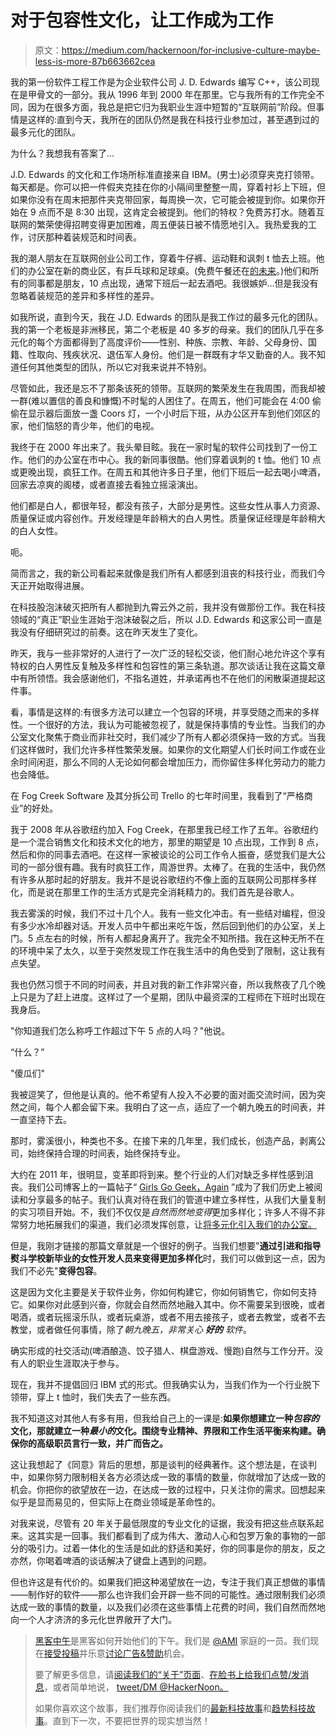 # 对于包容性文化，让工作成为工作

> 原文：<https://medium.com/hackernoon/for-inclusive-culture-maybe-less-is-more-87b663662cea>

我的第一份软件工程工作是为企业软件公司 J. D. Edwards 编写 C++，该公司现在是甲骨文的一部分。我从 1996 年到 2000 年在那里。它与我所有的工作完全不同，因为在很多方面，我总是把它归为我职业生涯中短暂的“互联网前”阶段。但事情是这样的:直到今天，我所在的团队仍然是我在科技行业参加过，甚至遇到过的最多元化的团队。

为什么？我想我有答案了…

J.D. Edwards 的文化和工作场所标准直接来自 IBM。(男士)必须穿夹克打领带。每天都是。你可以把一件假夹克挂在你的小隔间里整整一周，穿着衬衫上下班，但如果你没有在周末把那件夹克带回家，每周换一次，它可能会被提到你。如果你开始在 9 点而不是 8:30 出现，这肯定会被提到。他们的特权？免费苏打水。随着互联网的繁荣使得招聘变得更加困难，周五便装日被不情愿地引入。我热爱我的工作，讨厌那种着装规范和时间表。

我的潮人朋友在互联网创业公司工作，穿着牛仔裤、运动鞋和讽刺 t 恤去上班。他们的办公室在新的商业区，有乒乓球和足球桌。(免费午餐还在[的未来](https://hackernoon.com/tagged/future)。)他们和所有的同事都是朋友，10 点出现，通常下班后一起去酒吧。我很嫉妒…但是我没有忽略着装规范的差异和多样性的差异。

如我所说，直到今天，我在 J.D. Edwards 的团队是我工作过的最多元化的团队。我的第一个老板是非洲移民，第二个老板是 40 多岁的母亲。我们的团队几乎在多元化的每个方面都得到了高度评价——性别、种族、宗教、年龄、父母身份、国籍、性取向、残疾状况、退伍军人身份。他们是一群既有才华又勤奋的人。我不知道任何其他类型的团队，所以它对我来说并不特别。

尽管如此，我还是忘不了那条该死的领带。互联网的繁荣发生在我周围，而我却被一群(难以置信的善良和慷慨)不时髦的人困住了。在周五，他们可能会在 4:00 偷偷在显示器后面放一盏 Coors 灯，一个小时后下班，从办公区开车到他们郊区的家，他们恼怒的青少年，他们的电视。

我终于在 2000 年出来了。我头晕目眩。我在一家时髦的软件公司找到了一份工作。他们的办公室在市中心。我的新同事很酷。他们穿着讽刺的 t 恤。他们 10 点或更晚出现，疯狂工作。在周五和其他许多日子里，他们下班后一起去喝小啤酒，回家去凉爽的阁楼，或者直接去看独立摇滚演出。

他们都是白人，都很年轻，都没有孩子，大部分是男性。这些女性从事人力资源、质量保证或内容创作。开发经理是年龄稍大的白人男性。质量保证经理是年龄稍大的白人女性。

呃。

简而言之，我的新公司看起来就像是我们所有人都感到沮丧的科技行业，而我们今天正开始取得进展。

在科技股泡沫破灭把所有人都抛到九霄云外之前，我并没有做那份工作。我在科技领域的“真正”职业生涯始于泡沫破裂之后，所以 J.D. Edwards 和这家公司一直是我没有仔细研究过的前奏。这在昨天发生了变化。

昨天，我与一些非常好的人进行了一次广泛的轻松交谈，他们耐心地允许这个享有特权的白人男性反复触及多样性和包容性的第三条轨道。那次谈话让我在这篇文章中有所领悟。我会感谢他们，不指名道姓，并承诺再也不在他们的闲散渠道提起这件事。

看，事情是这样的:有很多方法可以建立一个包容的环境，并享受随之而来的多样性。一个很好的方法，我认为可能被忽视了，就是保持事情的专业性。当我们的办公室文化聚焦于商业而非社交时，我们减少了所有人都必须保持一致的方式。当我们这样做时，我们允许多样性繁荣发展。如果你的文化期望人们长时间工作或在业余时间闲逛，那么不同的人无论如何都会增加压力，而你留住多样化劳动力的能力也会降低。

在 Fog Creek Software 及其分拆公司 Trello 的七年时间里，我看到了“严格商业”的好处。

我于 2008 年从谷歌纽约加入 Fog Creek，在那里我已经工作了五年。谷歌纽约是一个混合销售文化和技术文化的地方，那里的期望是 10 点出现，工作到 8 点，然后和你的同事去酒吧。在这样一家被谈论的公司工作令人振奋，感觉我们是大公司的一部分很有趣。我有时疯狂工作，周游世界。太棒了。在我的生活中，我仍然有许多从那时起的好朋友。我并不是说谷歌纽约不像上面的互联网公司那样多样化，而是说在那里工作的生活方式是完全消耗精力的。我们首先是谷歌人。

我去雾溪的时候，我们不过十几个人。我有一些文化冲击。有一些结对编程，但没有多少水冷却器对话。开发人员中午都出来吃午饭，然后回到他们的办公室，关上门。5 点左右的时候，所有人都起身离开了。我完全不知所措。我在这种无所不在的环境中呆了太久，以至于突然发现工作在我生活中的角色受到了限制，这让我有点失望。

我也仍然习惯于不同的时间表，并且对我的新工作非常兴奋，所以我熬夜了几个晚上只是为了赶上进度。这样过了一个星期，团队中最资深的工程师在下班时出现在我身后。

"你知道我们怎么称呼工作超过下午 5 点的人吗？"他说。

“什么？”

"傻瓜们"

我被逗笑了，但他是认真的。他不希望有人投入不必要的面对面交流时间，因为突然之间，每个人都会留下来。我明白了这一点，适应了一个朝九晚五的时间表，并一直坚持下去。

那时，雾溪很小，种类也不多。在接下来的几年里，我们成长，创造产品，剥离公司，始终保持合理的时间表，始终保持专业。

大约在 2011 年，很明显，变革即将到来。整个行业的人们对缺乏多样性感到沮丧。我们公司博客上的一篇帖子“ [Girls Go Geek，Again](https://web.archive.org/web/20120815034033/http://blog.fogcreek.com:80/girls-go-geek-again) ”成为了我们历史上被阅读和分享最多的帖子。我们认真对待在我们的管道中建立多样性，从我们大量复制的实习项目开始。不，我们不仅仅是*自然而然地变得*更加多样化；许多人不得不非常努力地拓展我们的渠道，我们必须发挥创意，让[将多元化引入我们的办公室。](https://www.fastcompany.com/3043082/why-software-maker-fog-creek-is-helping-its-competitors-hire-women)

但是，我刚才链接的那篇文章就是一个很好的例子。当我们想要"**通过引进和指导熨斗学校新毕业的女性开发人员来变得更加多样化**时，我们可以做到这一点，因为我们不必先"**变得包容**。

这是因为文化主要是关于软件业务，你如何构建它，你如何销售它，你如何支持它。如果你对此感到兴奋，你就会自然而然地融入其中。你不需要呆到很晚，或者喝酒，或者玩摇滚乐队，或者玩桌游，或者不用去接孩子，或者去教堂，或者不去教堂，或者做任何事情，除了*朝九晚五，非常关心* ***好的*** *软件*。

确实形成的社交活动(啤酒酿造、饺子猎人、棋盘游戏、慢跑)自然与工作分开。没有人的职业生涯取决于参与。

现在，我并不提倡回归 IBM 式的形式。但我确实认为，当我们作为一个行业脱下领带，穿上 t 恤时，我们失去了一些东西。

我不知道这对其他人有多有用，但我给自己上的一课是:**如果你想建立一种*包容的*文化，那就建立一种*最小的*文化。围绕专业精神、界限和工作生活平衡来构建。确保你的高级职员言行一致，并广而告之。**

这让我想起了《同意》背后的思想，那是谈判的经典著作。这个想法是，在谈判中，如果你努力限制相关各方必须达成一致的事情的数量，你就增加了达成一致的机会。你把你的欲望放在一边，在达成一致的过程中，只关注你的需求。回想起来似乎是显而易见的，但实际上在商业领域是革命性的。

对我来说，尽管有 20 年关于最低限度的专业文化的证据，我没有把这些点联系起来。这其实是一回事。我们都看到了成为伟大、激动人心和包罗万象的事物的一部分的吸引力。过着一体化的生活是如此的舒适和美好，你的同事是你的朋友，反之亦然，你喝着啤酒的谈话解决了键盘上遇到的问题。

但也许这是有代价的。如果我们把这种渴望放在一边，专注于我们真正想做的事情——制作好的软件——那么也许我们会开辟一些不同的可能性。通过限制我们必须达成一致的事情的数量，以及我们必须在这些事情上花费的时间，我们自然而然地向一个人才济济的多元化世界敞开了大门。

> [黑客中午](http://bit.ly/Hackernoon)是黑客如何开始他们的下午。我们是 [@AMI](http://bit.ly/atAMIatAMI) 家庭的一员。我们现在[接受投稿](http://bit.ly/hackernoonsubmission)并乐意[讨论广告&赞助](mailto:partners@amipublications.com)机会。
> 
> 要了解更多信息，请[阅读我们的“关于”页面](https://goo.gl/4ofytp)、[在脸书上给我们点赞/发消息](http://bit.ly/HackernoonFB)，或者简单地说， [tweet/DM @HackerNoon。](https://goo.gl/k7XYbx)
> 
> 如果你喜欢这个故事，我们推荐你阅读我们的[最新科技故事](http://bit.ly/hackernoonlatestt)和[趋势科技故事](https://hackernoon.com/trending)。直到下一次，不要把世界的现实想当然！